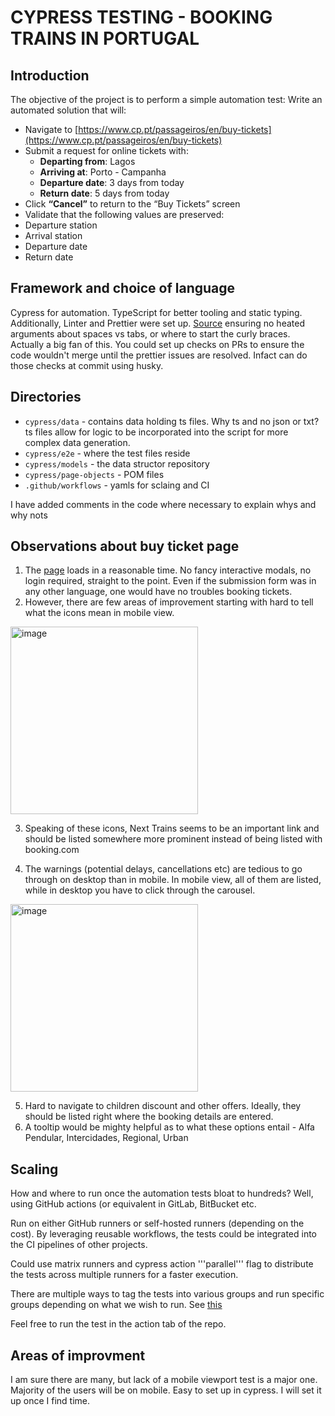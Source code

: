 # CYPRESS TESTING - BOOKING TRAINS IN PORTUGAL


## Introduction
The objective of the project is to perform a simple automation test:
Write an automated solution that will:
- Navigate to [https://www.cp.pt/passageiros/en/buy-tickets](https://www.cp.pt/passageiros/en/buy-tickets)
- Submit a request for online tickets with:
  -  **Departing from**: Lagos
  -  **Arriving at**: Porto - Campanha
  -  **Departure date**: 3 days from today
  -  **Return date**: 5 days from today
- Click **“Cancel”** to return to the “Buy Tickets” screen
-  Validate that the following values are preserved:
  -  Departure station
  -  Arrival station
  -  Departure date
  -  Return date

## Framework and choice of language 
Cypress for automation. TypeScript for better tooling and static typing. 
Additionally, Linter and Prettier were set up. [Source](https://medium.com/@beginners_log/set-up-linter-and-prettier-for-your-cypress-project-flat-config-a4af886f4101) ensuring no heated arguments about spaces vs tabs, or where to start the curly braces. Actually a big fan of this. You could set up checks on PRs to ensure the code wouldn't merge until the prettier issues are resolved. Infact can do those checks at commit using husky.  

## Directories
- ```cypress/data``` - contains data holding ts files. Why ts and no json or txt? ts files allow for logic to be incorporated into the script for more complex data generation. 
- ```cypress/e2e``` - where the test files reside 
- ```cypress/models``` - the data structor repository 
- ```cypress/page-objects``` - POM files
- ```.github/workflows``` - yamls for sclaing and CI

I have added comments in the code where necessary to explain whys and why nots

## Observations about buy ticket page
1. The [page](https://www.cp.pt/passageiros/en/buy-tickets) loads in a reasonable time. No fancy interactive modals, no login required, straight to the point. Even if the submission form was in any other language, one would have no troubles booking tickets.  
2. However, there are few areas of improvement starting with hard to tell what the icons mean in mobile view. 
<img width="300" alt="image" src="https://github.com/user-attachments/assets/ef35b9ba-030b-4228-b1f4-179eefbea46e" />

3. Speaking of these icons, Next Trains seems to be an important link and should be listed somewhere more prominent instead of being listed with booking.com

4. The warnings (potential delays, cancellations etc) are tedious to go through on desktop than in mobile. In mobile view, all of them are listed, while in desktop you have to click through the carousel.
<img width="300" alt="image" src="https://github.com/user-attachments/assets/b7f0e44c-7234-49f4-87c1-ec15ec152214" />
   
5. Hard to navigate to children discount and other offers. Ideally, they should be listed right where the booking details are entered. 
6. A tooltip would be mighty helpful as to what these options entail - Alfa Pendular, Intercidades, Regional, Urban 

## Scaling 
How and where to run once the automation tests bloat to hundreds? Well, using GitHub actions (or equivalent in GitLab, BitBucket etc.

Run on either GitHub runners or self-hosted runners (depending on the cost). By leveraging reusable workflows, the tests could be integrated into the CI pipelines of other projects. 

Could use matrix runners and cypress action '''parallel''' flag to distribute the tests across multiple runners for a faster execution.  

There are multiple ways to tag the tests into various groups and run specific groups depending on what we wish to run. See [this](https://stackoverflow.com/questions/65045102/how-to-add-test-case-grouping-in-cypress)

Feel free to run the test in the action tab of the repo. 

## Areas of improvment
I am sure there are many, but lack of a mobile viewport test is a major one. Majority of the users will be on mobile. Easy to set up in cypress. I will set it up once I find time. 
